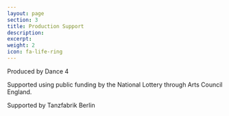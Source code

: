 ```yaml
---
layout: page
section: 3
title: Production Support
description:  
excerpt:  
weight: 2
icon: fa-life-ring
---
```

Produced by Dance 4

Supported using public funding by the National Lottery through Arts Council England.

Supported by Tanzfabrik Berlin
